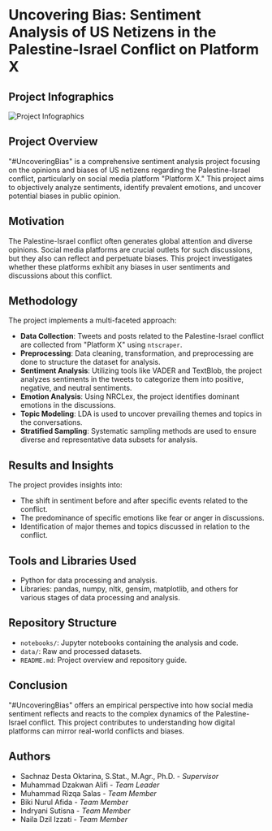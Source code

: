 # Uncovering Bias: Sentiment Analysis of US Netizens in the Palestine-Israel Conflict on Platform X

## Project Infographics

![Project Infographics](https://github.com/dzakwanalifi/palestine-israel-x-sentiment/blob/main/assets/Palestine%20Israel%20Sentiment%20Analysis%20Infographics.png)

## Project Overview
"#UncoveringBias" is a comprehensive sentiment analysis project focusing on the opinions and biases of US netizens regarding the Palestine-Israel conflict, particularly on social media platform "Platform X." This project aims to objectively analyze sentiments, identify prevalent emotions, and uncover potential biases in public opinion.

## Motivation
The Palestine-Israel conflict often generates global attention and diverse opinions. Social media platforms are crucial outlets for such discussions, but they also can reflect and perpetuate biases. This project investigates whether these platforms exhibit any biases in user sentiments and discussions about this conflict.

## Methodology
The project implements a multi-faceted approach:

- **Data Collection**: Tweets and posts related to the Palestine-Israel conflict are collected from "Platform X" using `ntscraper`.
- **Preprocessing**: Data cleaning, transformation, and preprocessing are done to structure the dataset for analysis.
- **Sentiment Analysis**: Utilizing tools like VADER and TextBlob, the project analyzes sentiments in the tweets to categorize them into positive, negative, and neutral sentiments.
- **Emotion Analysis**: Using NRCLex, the project identifies dominant emotions in the discussions.
- **Topic Modeling**: LDA is used to uncover prevailing themes and topics in the conversations.
- **Stratified Sampling**: Systematic sampling methods are used to ensure diverse and representative data subsets for analysis.

## Results and Insights
The project provides insights into:
- The shift in sentiment before and after specific events related to the conflict.
- The predominance of specific emotions like fear or anger in discussions.
- Identification of major themes and topics discussed in relation to the conflict.

## Tools and Libraries Used
- Python for data processing and analysis.
- Libraries: pandas, numpy, nltk, gensim, matplotlib, and others for various stages of data processing and analysis.

## Repository Structure
- `notebooks/`: Jupyter notebooks containing the analysis and code.
- `data/`: Raw and processed datasets.
- `README.md`: Project overview and repository guide.

## Conclusion
"#UncoveringBias" offers an empirical perspective into how social media sentiment reflects and reacts to the complex dynamics of the Palestine-Israel conflict. This project contributes to understanding how digital platforms can mirror real-world conflicts and biases.

## Authors
- Sachnaz Desta Oktarina, S.Stat., M.Agr., Ph.D. - *Supervisor*
- Muhammad Dzakwan Alifi - *Team Leader*
- Muhammad Rizqa Salas - *Team Member*
- Biki Nurul Afida - *Team Member*
- Indryani Sutisna - *Team Member*
- Naila Dzil Izzati - *Team Member*
